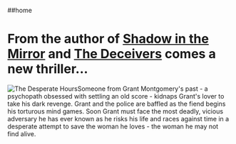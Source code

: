 \#\#home

From the author of [Shadow in the Mirror](#) and [The Deceivers](#) comes a new thriller...
===========================================================================================

![The Desperate Hours](../content/images/pic_book_dh.gif)Someone from Grant Montgomery's past - a psychopath obsessed with settling an old score - kidnaps Grant's lover to take his dark revenge. Grant and the police are baffled as the fiend begins his torturous mind games. Soon Grant must face the most deadly, vicious adversary he has ever known as he risks his life and races against time in a desperate attempt to save the woman he loves - the woman he may not find alive.
